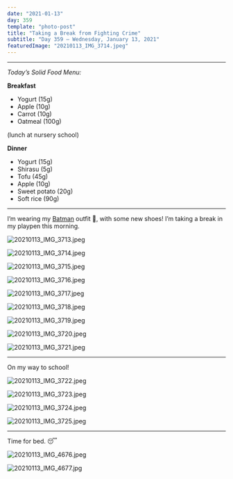 ```yaml
---
date: "2021-01-13"
day: 359
template: "photo-post"
title: "Taking a Break from Fighting Crime"
subtitle: "Day 359 – Wednesday, January 13, 2021"
featuredImage: "20210113_IMG_3714.jpeg"
---
```


<hr />

_Today’s Solid Food Menu:_

**Breakfast**

- Yogurt (15g)
- Apple (10g)
- Carrot (10g)
- Oatmeal (100g)

(lunch at nursery school)

**Dinner**

- Yogurt (15g)
- Shirasu (5g)
- Tofu (45g)
- Apple (10g)
- Sweet potato (20g)
- Soft rice (90g)

<hr />

I’m wearing my <a href="https://en.wikipedia.org/wiki/Batman">Batman</a> outfit 🦇, with some new shoes! I’m taking a break in my playpen this morning.

![20210113_IMG_3713.jpeg](20210113_IMG_3713.jpeg)

![20210113_IMG_3714.jpeg](20210113_IMG_3714.jpeg)

![20210113_IMG_3715.jpeg](20210113_IMG_3715.jpeg)

![20210113_IMG_3716.jpeg](20210113_IMG_3716.jpeg)

![20210113_IMG_3717.jpeg](20210113_IMG_3717.jpeg)

![20210113_IMG_3718.jpeg](20210113_IMG_3718.jpeg)

![20210113_IMG_3719.jpeg](20210113_IMG_3719.jpeg)

![20210113_IMG_3720.jpeg](20210113_IMG_3720.jpeg)

![20210113_IMG_3721.jpeg](20210113_IMG_3721.jpeg)

<hr />

On my way to school!

![20210113_IMG_3722.jpeg](20210113_IMG_3722.jpeg)

![20210113_IMG_3723.jpeg](20210113_IMG_3723.jpeg)

![20210113_IMG_3724.jpeg](20210113_IMG_3724.jpeg)

![20210113_IMG_3725.jpeg](20210113_IMG_3725.jpeg)

<hr />

Time for bed. 😴

![20210113_IMG_4676.jpeg](20210113_IMG_4676.jpeg)

![20210113_IMG_4677.jpg](20210113_IMG_4677.jpg)

